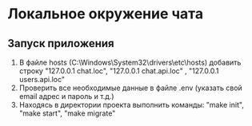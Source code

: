 # Локальное окружение чата

## Запуск приложения

1) В файле hosts (C:\Windows\System32\drivers\etc\hosts) добавить строку "127.0.0.1 chat.loc", "127.0.0.1 chat.api.loc"
   , "127.0.0.1 users.api.loc"
2) Проверить все необходимые данные в файле .env (указать свой email адрес и пароль и т.д.)
3) Находясь в директории проекта выполнить команды: "make init", "make start", "make migrate"
